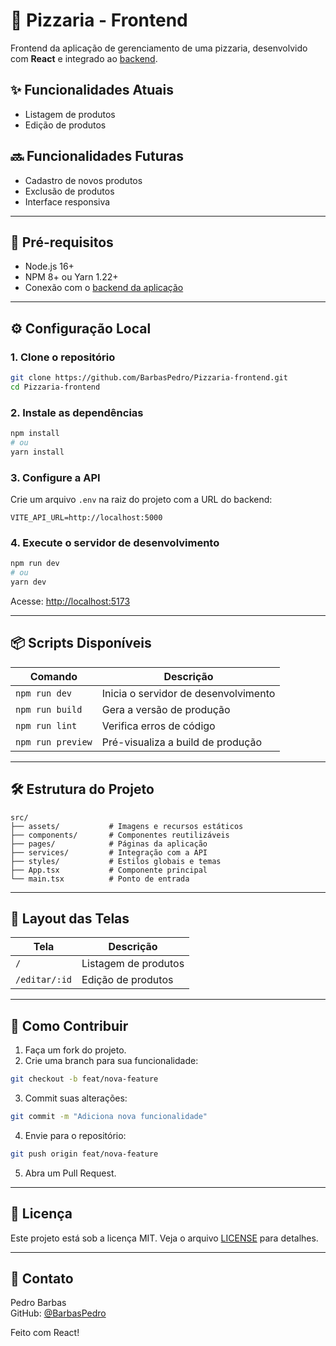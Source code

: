 # 🍕 Pizzaria - Frontend

Frontend da aplicação de gerenciamento de uma pizzaria, desenvolvido com **React** e integrado ao [backend](https://github.com/BarbasPedro/Pizzaria-backend).

## ✨ Funcionalidades Atuais
- Listagem de produtos
- Edição de produtos

## 🔜 Funcionalidades Futuras
- Cadastro de novos produtos
- Exclusão de produtos
- Interface responsiva

---

## 🚀 Pré-requisitos

- Node.js 16+
- NPM 8+ ou Yarn 1.22+
- Conexão com o [backend da aplicação](https://github.com/BarbasPedro/Pizzaria-backend)

---

## ⚙️ Configuração Local

### 1. Clone o repositório
```bash
git clone https://github.com/BarbasPedro/Pizzaria-frontend.git
cd Pizzaria-frontend
```

### 2. Instale as dependências
```bash
npm install
# ou
yarn install
```

### 3. Configure a API
Crie um arquivo `.env` na raiz do projeto com a URL do backend:

```env
VITE_API_URL=http://localhost:5000
```

### 4. Execute o servidor de desenvolvimento
```bash
npm run dev
# ou
yarn dev
```
Acesse: [http://localhost:5173](http://localhost:5173)

---

## 📦 Scripts Disponíveis

| Comando            | Descrição                           |
|--------------------|-----------------------------------|
| `npm run dev`     | Inicia o servidor de desenvolvimento |
| `npm run build`   | Gera a versão de produção         |
| `npm run lint`    | Verifica erros de código          |
| `npm run preview` | Pré-visualiza a build de produção |

---

## 🛠 Estrutura do Projeto
```
src/
├── assets/           # Imagens e recursos estáticos
├── components/       # Componentes reutilizáveis
├── pages/            # Páginas da aplicação
├── services/         # Integração com a API
├── styles/           # Estilos globais e temas
├── App.tsx           # Componente principal
└── main.tsx          # Ponto de entrada
```

---

## 🎨 Layout das Telas

| Tela         | Descrição                |
|-------------|--------------------------|
| `/`         | Listagem de produtos      |
| `/editar/:id` | Edição de produtos      |

---

## 🤝 Como Contribuir

1. Faça um fork do projeto.
2. Crie uma branch para sua funcionalidade:
```bash
git checkout -b feat/nova-feature
```
3. Commit suas alterações:
```bash
git commit -m "Adiciona nova funcionalidade"
```
4. Envie para o repositório:
```bash
git push origin feat/nova-feature
```
5. Abra um Pull Request.

---

## 📄 Licença
Este projeto está sob a licença MIT. Veja o arquivo [LICENSE](LICENSE) para detalhes.

---

## 📧 Contato
Pedro Barbas  
GitHub: [@BarbasPedro](https://github.com/BarbasPedro)  

Feito com React!

